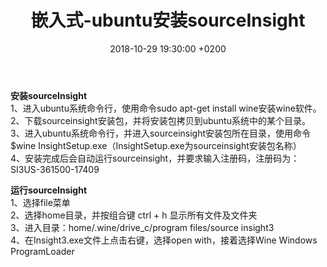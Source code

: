 ﻿---
layout: post
title:  "嵌入式-ubuntu安装sourceInsight"
date:   2018-10-29 19:30:00 +0200
categories: 嵌入式
---

**安装sourceInsight**  
1、进入ubuntu系统命令行，使用命令sudo apt-get install wine安装wine软件。  
2、下载sourceinsight安装包，并将安装包拷贝到ubuntu系统中的某个目录。  
3、进入ubuntu系统命令行，并进入sourceinsight安装包所在目录，使用命令$wine InsightSetup.exe（InsightSetup.exe为sourceinsight安装包名称）  
4、安装完成后会自动运行sourceinsight，并要求输入注册码，注册码为：SI3US-361500-17409  

**运行sourceInsight**  
1、选择file菜单  
2、选择home目录，并按组合键 ctrl + h 显示所有文件及文件夹  
3、进入目录：home/.wine/drive_c/program files/source insight3  
4、在Insight3.exe文件上点击右键，选择open with，接着选择Wine Windows ProgramLoader  


[sourceinsight安装包]:/img/20181029-嵌入式-ubuntu安装sourceInsight/sourceinsight.rar

